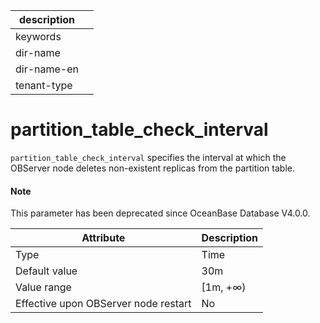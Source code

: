 | description ||
|---|---|
| keywords ||
| dir-name ||
| dir-name-en ||
| tenant-type ||

partition_table_check_interval
===================================================

`partition_table_check_interval` specifies the interval at which the OBServer node deletes non-existent replicas from the partition table.

<main id="notice" type='explain'>
  <h4>Note</h4>
  <p>This parameter has been deprecated since OceanBase Database V4.0.0. </p>
</main>


| **Attribute** | **Description** |
|------------------|--------------|
| Type | Time |
| Default value | 30m |
| Value range | \[1m, +∞) |
| Effective upon OBServer node restart | No |



